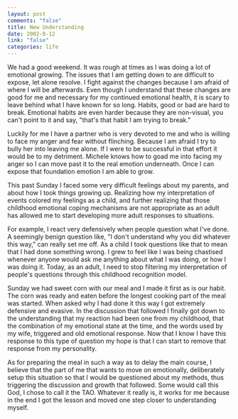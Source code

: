 ```yaml
--- 
layout: post
comments: "false"
title: New Understanding
date: 2002-8-12
link: "false"
categories: life
---
```

We had a good weekend. It was rough at times as I was doing a lot of emotional growing. The issues that I am getting down to are difficult to expose, let alone resolve. I fight against the changes because I am afraid of where I will be afterwards. Even though I understand that these changes are good for me and necessary for my continued emotional health, it is scary to leave behind what I have known for so long. Habits, good or bad are hard to break. Emotional habits are even harder because they are non-visual, you can't point to it and say, "that's that habit I am trying to break."

Luckily for me I have a partner who is very devoted to me and who is willing to face my anger and fear without flinching. Because I am afraid I try to bully her into leaving me alone. If I were to be successful in that effort it would be to my detriment. Michele knows how to goad me into facing my anger so I can move past it to the real emotion underneath. Once I can expose that foundation emotion I am able to grow.

This past Sunday I faced some very difficult feelings about my parents, and about how I took things growing up. Realizing how my interpretation of events colored my feelings as a child, and further realizing that those childhood emotional coping mechanisms are not appropriate as an adult has allowed me to start developing more adult responses to situations.

For example, I react very defensively when people question what I've done. A seemingly benign question like, "I don't understand why you did whatever this way," can really set me off. As a child I took questions like that to mean that I had done something wrong. I grew to feel like I was being chastised whenever anyone would ask me anything about what I was doing, or how I was doing it. Today, as an adult, I need to stop filtering my interpretation of people's questions through this childhood recognition model.

Sunday we had sweet corn with our meal and I made it first as is our habit. The corn was ready and eaten before the longest cooking part of the meal was started. When asked why I had done it this way I got extremely defensive and evasive. In the discussion that followed I finally got down to the understanding that my reaction had been one from my childhood, that the combination of my emotional state at the time, and the words used by my wife, triggered and old emotional response. Now that I know I have this response to this type of question my hope is that I can start to remove that response from my personality.

As for preparing the meal in such a way as to delay the main course, I believe that the part of me that wants to move on emotionally, deliberately setup this situation so that I would be questioned about my methods, thus triggering the discussion and growth that followed. Some would call this God, I chose to call it the TAO. Whatever it really is, it works for me because in the end I got the lesson and moved one step closer to understanding myself.
